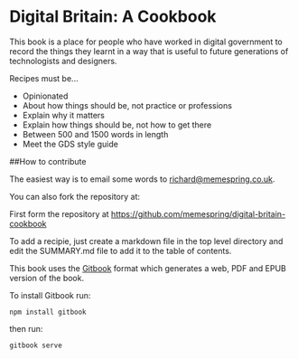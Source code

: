 # Digital Britain: A Cookbook

This book is a place for people who have worked in digital government to record the things they learnt in a way that is useful to future generations of technologists and designers.

Recipes must be...

* Opinionated
* About how things should be, not practice or professions
* Explain why it matters
* Explain how things should be, not how to get there
* Between 500 and 1500 words in length
* Meet the GDS style guide

##How to contribute

The easiest way is to email some words to richard@memespring.co.uk.

You can also fork the repository at:

First form the repository at https://github.com/memespring/digital-britain-cookbook

To add a recipie, just create a markdown file in the top level directory and edit the SUMMARY.md file to add it to the table of contents.

This book uses the [Gitbook](https://www.gitbook.com) format which generates a web, PDF and EPUB version of the book.

To install Gitbook run:

```
npm install gitbook
```

then run:

```
gitbook serve
```



